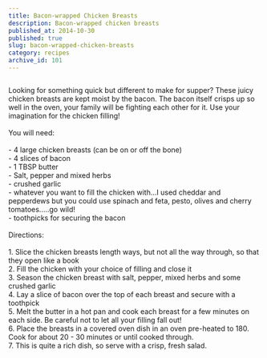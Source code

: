 ```yaml
---
title: Bacon-wrapped Chicken Breasts
description: Bacon-wrapped chicken breasts
published_at: 2014-10-30
published: true
slug: bacon-wrapped-chicken-breasts
category: recipes
archive_id: 101
---
```


<div><img src="/assets/images/articles/images_1.jpg" alt=""><p class="caption"></p>Looking for something quick but different to make for supper? These juicy chicken breasts are kept moist by the bacon. The bacon itself crisps up so well in the oven, your family will be fighting each other for it. Use your imagination for the chicken filling! <br><br>
You will need:<br><br>
- 4 large chicken breasts (can be on or off the bone)<br>
- 4 slices of bacon<br>
- 1 TBSP butter<br>
- Salt, pepper and mixed herbs<br>
- crushed garlic<br>
- whatever you want to fill the chicken with...I used cheddar and pepperdews but you could use spinach and feta, pesto, olives and cherry tomatoes.....go wild!<br>
- toothpicks for securing the bacon<br><br>
Directions:<br><br>
1. Slice the chicken breasts length ways, but not all the way through, so that they open like a book<br>
2. Fill the chicken with your choice of filling and close it<br>
3. Season the chicken breast with salt, pepper, mixed herbs and some crushed garlic<br>
4. Lay a slice of bacon over the top of each breast and secure with a toothpick<br>
5. Melt the butter in a hot pan and cook each breast for a few minutes on each side. Be careful not to let all your filling fall out!<br>
6. Place the breasts in a covered oven dish in an oven pre-heated to 180. Cook for about 20 - 30 minutes or until cooked through.<br>
7. This is quite a rich dish, so serve with a crisp, fresh salad.</div>